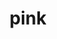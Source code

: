 ---
category: 4-letters
denotation: null
name: pink
reference_link: https://www.etymonline.com/word/pink
root_language: null
root_name: null
title: pink
type: free
word_sums:
- respelling: pink
  sum: 'Pink + '
---